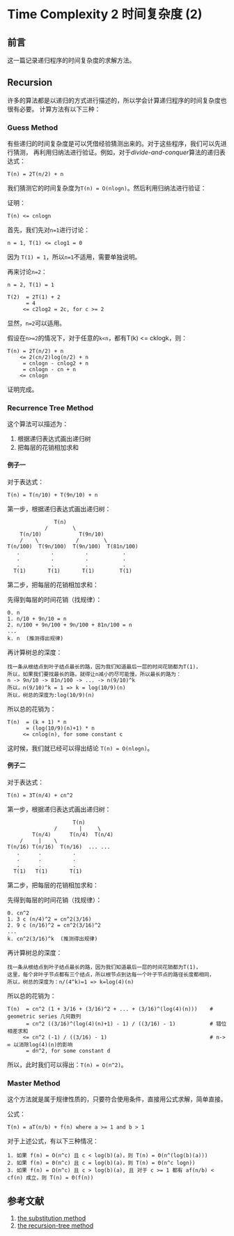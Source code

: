# Time Complexity 2  时间复杂度 (2)

## 前言
这一篇记录递归程序的时间复杂度的求解方法。

## Recursion
许多的算法都是以递归的方式进行描述的，所以学会计算递归程序的时间复杂度也很有必要。
计算方法有以下三种：

### Guess Method
有些递归的时间复杂度是可以凭借经验猜测出来的。对于这些程序，我们可以先进行猜测，
再利用归纳法进行验证。例如，对于*divide-and-conquer*算法的递归表达式：
```
T(n) = 2T(n/2) + n
```

我们猜测它的时间复杂度为`T(n) = O(nlogn)`。然后利用归纳法进行验证：

证明：
```
T(n) <= cnlogn
```

首先，我们先对`n=1`进行讨论：
```
n = 1, T(1) <= clog1 = 0
```
因为 `T(1) = 1`，所以`n=1`不适用，需要单独说明。

再来讨论`n=2`：
```
n = 2, T(1) = 1

T(2)  = 2T(1) + 2
      = 4
     <= c2log2 = 2c, for c >= 2
```
显然，`n=2`可以适用。

假设在`n>=2`的情况下，对于任意的`k<n`，都有T(k) <= cklogk，则：
```
T(n) = 2T(n/2) + n
    <= 2(cn/2)log(n/2) + n
     = cnlogn - cnlog2 + n
     = cnlogn - cn + n
    <= cnlogn
```
证明完成。

### Recurrence Tree Method
这个算法可以描述为：

1. 根据递归表达式画出递归树
2. 把每层的花销相加求和

#### 例子一
对于表达式：
```
T(n) = T(n/10) + T(9n/10) + n
```

第一步，根据递归表达式画出递归树：
```
               T(n)
            /        \
    T(n/10)            T(9n/10)
    /    \            /        \
T(n/100)  T(9n/100)  T(9n/100)  T(81n/100)
   .          .          .           .
   .          .          .           .
   .          .          .           .
  T(1)       T(1)       T(1)        T(1)
```

第二步，把每层的花销相加求和：

先得到每层的时间花销（找规律）：
```
0. n
1. n/10 + 9n/10 = n
2. n/100 + 9n/100 + 9n/100 + 81n/100 = n
...
k. n  (推测得出规律)
```

再计算树总的深度：
```
找一条从根结点到叶子结点最长的路，因为我们知道最后一层的时间花销都为T(1)，
所以，如果我们要找最长的路，就得让n减小的尽可能慢，所以最长的路为：
n -> 9n/10 -> 81n/100 -> ... -> n(9/10)^k
所以，n(9/10)^k = 1 => k = log(10/9)(n)
所以，树总的深度为:log(10/9)(n)
```

所以总的花销为：
```
T(n)  = (k + 1) * n
      = (log(10/9)(n)+1) * n
     <= cnlog(n), for some constant c
```

这时候，我们就已经可以得出结论 `T(n) = O(nlogn)`。

#### 例子二
对于表达式：
```
T(n) = 3T(n/4) + cn^2
```

第一步，根据递归表达式画出递归树：
```
                     T(n)
               /       |     \
        T(n/4)      T(n/4)  T(n/4)
    /     |    \ 
T(n/16) T(n/16)  T(n/16)  ... ... 
   .      .          .
   .      .          .
   .      .          .
  T(1)   T(1)       T(1)
```

第二步，把每层的花销相加求和：

先得到每层的时间花销（找规律）：
```
0. cn^2
1. 3 c (n/4)^2 = cn^2(3/16)
2. 9 c (n/16)^2 = cn^2(3/16)^2
...
k. cn^2(3/16)^k  (推测得出规律)
```

再计算树总的深度：
```
找一条从根结点到叶子结点最长的路，因为我们知道最后一层的时间花销都为T(1)，
这里，每个非叶子节点都有三个结点，所以根节点到达每一个叶子节点的路径长度都相同，
所以，树总的深度为：n/(4^k)=1 => k=log(4)(n)
```

所以总的花销为：
```
T(n)  = cn^2 (1 + 3/16 + (3/16)^2 + ... + (3/16)^(log(4)(n)))    # geometric series 几何数列
      = cn^2 ((3/16)^(log(4)(n)+1) - 1) / ((3/16) - 1)           # 错位相差求和
     <= cn^2 (-1) / ((3/16) - 1)                                 # n-> ∞ 以消除log(4)(n)的影响
      = dn^2, for some constant d
```

所以，此时我们可以得出：`T(n) = O(n^2)`。


### Master Method
这个方法就是属于规律性质的，只要符合使用条件，直接用公式求解，简单直接。

公式：
```
T(n) = aT(n/b) + f(n) where a >= 1 and b > 1
```

对于上述公式，有以下三种情况：
```
1. 如果 f(n) = O(n^c) 且 c < log(b)(a)，则 T(n) = Θ(n^(log(b)(a)))
2. 如果 f(n) = Θ(n^c) 且 c = log(b)(a)，则 T(n) = Θ(n^c logn))
3. 如果 f(n) = Ω(n^c) 且 c > log(b)(a), 且 对于 c >= 1 都有 af(n/b) < cf(n) 成立，则 T(n) = Θ(f(n))
```


## 参考文献
1. [the substitution method](http://homepages.math.uic.edu/~jan/mcs360f10/substitution_method.pdf)
2. [the recursion-tree method](http://homepages.math.uic.edu/~jan/mcs360f10/recursion_tree_method.pdf)
